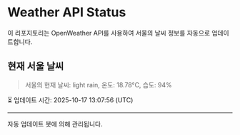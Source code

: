
# Weather API Status

이 리포지토리는 OpenWeather API를 사용하여 서울의 날씨 정보를 자동으로 업데이트합니다.

## 현재 서울 날씨
> 서울의 현재 날씨: light rain, 온도: 18.78°C, 습도: 94%

⏳ 업데이트 시간: 2025-10-17 13:07:56 (UTC)

---
자동 업데이트 봇에 의해 관리됩니다.
